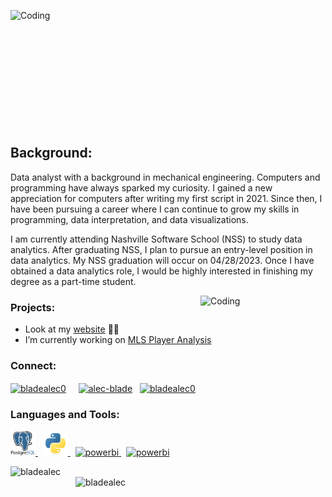 <img align="right" alt="Coding" width="850" src="https://media.licdn.com/dms/image/D4E16AQGEVVe11Gphww/profile-displaybackgroundimage-shrink_350_1400/0/1678635090849?e=1685577600&v=beta&t=4eIh4789txRFIbU9MNon8GUYn0N1g1_MjcFC9aTc-IE"><br><br><br><br><br><br><br><br><br><br><br>

<h2 align="left">Background:</h3>
<p>Data analyst with a background in mechanical engineering. Computers and programming have always sparked my curiosity. I gained a new appreciation for computers after writing my first script in 2021. Since then, I have been pursuing a career where I can continue to grow my skills in programming, data interpretation, and data visualizations.<br>  

I am currently attending Nashville Software School (NSS) to study data analytics. After graduating NSS, I plan to pursue an entry-level position in data analytics. My NSS graduation will occur on 04/28/2023. Once I have obtained a data analytics role, I would be highly interested in finishing my degree as a part-time student.</p>

<img align="right" alt="Coding" width="200" src="https://media3.giphy.com/media/v1.Y2lkPTc5MGI3NjExOTBiMWM3NzUwNjQ2ODg5NDExNWRmYjZlNWUyMmFiMmE4NGNlOTMxMCZjdD1n/HUplkVCPY7jTW/giphy.gif">

<h3 align="left">Projects:</h3>

- Look at my [website](https://www.datablade.website/home) 👨‍💻
- I’m currently working on [MLS Player Analysis](https://github.com/bladealec/mls_stats-bladealec)

<h3 align="left">Connect:</h3
  
<a href="https://gmail.com/alecblade0" target="blank"><img align="center" src="https://upload.wikimedia.org/wikipedia/commons/thumb/7/7e/Gmail_icon_%282020%29.svg/100px-Gmail_icon_%282020%29.svg.png" alt="bladealec0" height="25" width="35" /></a>
&nbsp; &nbsp;
<a href="https://linkedin.com/in/alec-blade" target="blank"><img align="center" src="https://raw.githubusercontent.com/rahuldkjain/github-profile-readme-generator/master/src/images/icons/Social/linked-in-alt.svg" alt="alec-blade" height="30" width="40" /></a>
&nbsp; 
<a href="https://twitter.com/bladealec0" target="blank"><img align="center" src="https://raw.githubusercontent.com/rahuldkjain/github-profile-readme-generator/master/src/images/icons/Social/twitter.svg" alt="bladealec0" height="30" width="40" /></a>

<h3 align="left">Languages and Tools:</h3>
<p align="left"> <a href="https://www.postgresql.org" target="_blank" rel="noreferrer"> <img src="https://raw.githubusercontent.com/devicons/devicon/master/icons/postgresql/postgresql-original-wordmark.svg" alt="postgresql" width="40" height="40"/> </a>
&nbsp;
<a href="https://www.python.org" target="_blank" rel="noreferrer"> <img src="https://raw.githubusercontent.com/devicons/devicon/master/icons/python/python-original.svg" alt="python" width="40" height="40"/> </a>
&nbsp;
<a href="https://powerbi.microsoft.com/en-us/" target="_blank" rel="noreferrer"> <img src="https://upload.wikimedia.org/wikipedia/en/thumb/2/20/Power_BI_logo.svg/70px-Power_BI_logo.svg.png" alt="powerbi" width="40" height="40"/> </a> 
&nbsp;
<a href="https://www.tableau.com/" target="_blank" rel="noreferrer"> <img src="https://pbs.twimg.com/profile_images/1268207088683020288/d9agkn4h_400x400.jpg" alt="powerbi" width="40" height="40"/> </a> </p>

<p><img align="left" width="400" src="https://github-readme-stats.vercel.app/api?username=bladealec&show_icons=true&locale=en" alt="bladealec",

<p>&nbsp;<img align="right" width="400" src="https://github-readme-streak-stats.herokuapp.com/?user=bladealec&" alt="bladealec", /></p>
